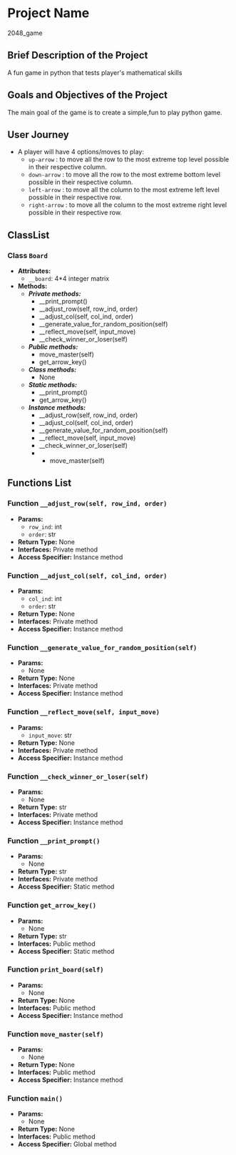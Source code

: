 # Project Name

2048_game

## Brief Description of the Project

A fun game in python that tests player's mathematical skills

## Goals and Objectives of the Project

The main goal of the game is to create a simple,fun to play python game.

## User Journey

- A player will have 4 options/moves to play:
  - `up-arrow` : to move all the row to the most extreme top level possible in their respective column.
  - `down-arrow` : to move all the row to the most extreme bottom level possible in their respective column.
  - `left-arrow` : to move all the column to the most extreme left level possible in their respective row.
  - `right-arrow` : to move all the column to the most extreme right level possible in their respective row.

## ClassList

### Class `Board`

- **Attributes:**
  - `__board`: 4*4 integer matrix
- **Methods:**
  - ***Private methods:***
    - __print_prompt()
    - __adjust_row(self, row_ind, order)
    - __adjust_col(self, col_ind, order)
    - __generate_value_for_random_position(self)
    - __reflect_move(self, input_move)
    - __check_winner_or_loser(self)
  - ***Public methods:***
    - move_master(self)
    - get_arrow_key()
  - ***Class methods:***
    - None
  - ***Static methods:***
    - __print_prompt()
    - get_arrow_key()
  - ***Instance methods:***
    - __adjust_row(self, row_ind, order)
    - __adjust_col(self, col_ind, order)
    - __generate_value_for_random_position(self)
    - __reflect_move(self, input_move)
    - __check_winner_or_loser(self)
    - - move_master(self)

## Functions List

### Function `__adjust_row(self, row_ind, order)`

- **Params:**
  - `row_ind`: int
  - `order`: str
- **Return Type:** None
- **Interfaces:** Private method
- **Access Specifier:** Instance method

### Function `__adjust_col(self, col_ind, order)`

- **Params:**
  - `col_ind`: int
  - `order`: str
- **Return Type:** None
- **Interfaces:** Private method
- **Access Specifier:** Instance method

### Function `__generate_value_for_random_position(self)`

- **Params:**
  - None
- **Return Type:** None
- **Interfaces:** Private method
- **Access Specifier:** Instance method

### Function `__reflect_move(self, input_move)`

- **Params:**
  - `input_move`: str
- **Return Type:** None
- **Interfaces:** Private method
- **Access Specifier:** Instance method

### Function `__check_winner_or_loser(self)`

- **Params:**
  - None
- **Return Type:** str
- **Interfaces:** Private method
- **Access Specifier:** Instance method

### Function `__print_prompt()`

- **Params:**
  - None
- **Return Type:** str
- **Interfaces:** Private method
- **Access Specifier:** Static method

### Function `get_arrow_key()`

- **Params:**
  - None
- **Return Type:** str
- **Interfaces:** Public method
- **Access Specifier:** Static method

### Function `print_board(self)`

- **Params:**
  - None
- **Return Type:** None
- **Interfaces:** Public method
- **Access Specifier:** Instance method

### Function `move_master(self)`

- **Params:**
  - None
- **Return Type:** None
- **Interfaces:** Public method
- **Access Specifier:** Instance method

### Function `main()`

- **Params:**
  - None
- **Return Type:** None
- **Interfaces:** Public method
- **Access Specifier:** Global method
